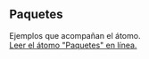 ## Paquetes

Ejemplos que acompañan el átomo.  
[Leer el átomo "Paquetes" en línea.](https://stepik.org/lesson/104332/step/1)